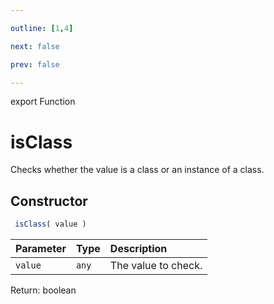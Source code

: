 ```yaml
---

outline: [1,4]

next: false

prev: false

---
```


export Function
# isClass

Checks whether the value is a class or an instance of a class.

## Constructor
```ts
 isClass( value )
 ```
| Parameter | Type | Description |
| :--- | :--- | :--- |
| `value` | `any` | The value to check. |

Return: boolean
